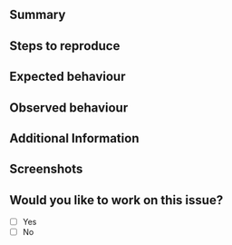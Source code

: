 ## Summary


## Steps to reproduce


## Expected behaviour


## Observed behaviour

## Additional Information

## Screenshots

<!--If it is a UI related issue-->

## Would you like to work on this issue?

- [ ] Yes
- [ ] No
